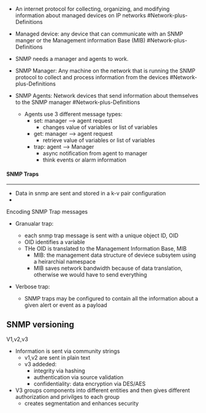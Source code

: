 - An internet protocol for collecting, organizing, and modifying information about managed devices on IP networks #Network-plus-Definitions 

- Managed device: any device that can communicate with an SNMP manger or the Management information Base (MIB) #Network-plus-Definitions 

 - SNMP needs a manager and agents to work. 

- SNMP Manager: Any machine on the network that is running the SNMP protocol to collect and process information from the devices #Network-plus-Definitions 
- SNMP Agents: Network devices that send information about themselves to the SNMP manager #Network-plus-Definitions 
	- Agents use 3 different message types: 
		- set: manager --> agent request 
			- changes value of variables or list of variables 
		- get: manager --> agent request
			- retrieve value of variables or list of variables
		- trap: agent --> Manager
			- async notification from agent to manager 
			- think events or alarm information 

#### SNMP Traps 
---
- Data in snmp are sent and stored in a k-v pair configuration
- 
Encoding SNMP Trap messages 
- Granualar trap: 
	- each snmp trap message is sent with a unique object ID, OID
	- OID identifies a variable 
	- THe OID is translated to the Management Information Base, MIB
		- MIB: the management data structure of deviece subsytem using a heirarchial namespace
		- MIB saves network bandwidth because of data translation, otherwise we would have to send everything

- Verbose trap:
	- SNMP traps may be configured to contain all the information about a given alert or event as a payload

SNMP versioning 
---
V1,v2,v3
- Information is sent via community strings
	- v1,v2 are sent in plain text 
	- v3 addeded: 
		- integrity via hashing
		- authentication via source validation 
		- confidentiality: data encryption via DES/AES
- V3 groups components into different entities and then gives different authorization and privilges to each group 
	- creates segmentation and enhances security
